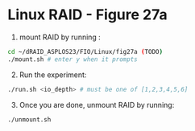 # Linux RAID - Figure 27a


1. mount RAID by running :
```Bash
cd ~/dRAID_ASPLOS23/FIO/Linux/fig27a (TODO)
./mount.sh # enter y when it prompts
```

2. Run the experiment:
```Bash
./run.sh <io_depth> # must be one of [1,2,3,4,5,6]
```

3. Once you are done, unmount RAID by running:
```Bash
./unmount.sh
```